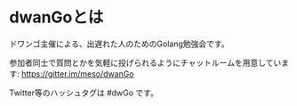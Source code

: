 dwanGoとは
==========

ドワンゴ主催による、出遅れた人のためのGolang勉強会です。

参加者同士で質問とかを気軽に投げられるようにチャットルームを用意しています: https://gitter.im/meso/dwanGo

Twitter等のハッシュタグは #dwGo です。

